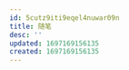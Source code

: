 ```yaml
---
id: 5cutz9iti9eqel4nuwar09n
title: 随笔
desc: ''
updated: 1697169156135
created: 1697169156135
---
```

